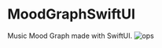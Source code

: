 # MoodGraphSwiftUI
Music Mood Graph made with SwiftUI.
![ops](https://user-images.githubusercontent.com/70090469/153712909-6587055f-68a2-42ce-b799-4ff61881044c.png)
